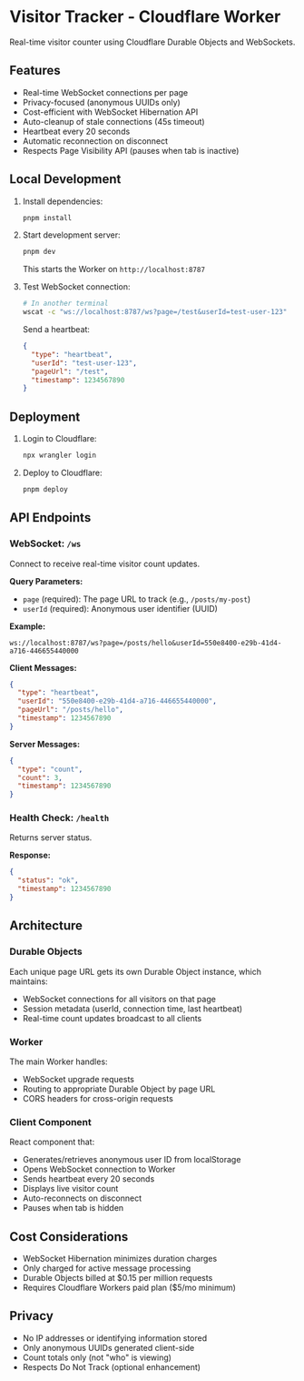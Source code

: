 # Visitor Tracker - Cloudflare Worker

Real-time visitor counter using Cloudflare Durable Objects and WebSockets.

## Features

- Real-time WebSocket connections per page
- Privacy-focused (anonymous UUIDs only)
- Cost-efficient with WebSocket Hibernation API
- Auto-cleanup of stale connections (45s timeout)
- Heartbeat every 20 seconds
- Automatic reconnection on disconnect
- Respects Page Visibility API (pauses when tab is inactive)

## Local Development

1. Install dependencies:

   ```bash
   pnpm install
   ```

2. Start development server:

   ```bash
   pnpm dev
   ```

   This starts the Worker on `http://localhost:8787`

3. Test WebSocket connection:

   ```bash
   # In another terminal
   wscat -c "ws://localhost:8787/ws?page=/test&userId=test-user-123"
   ```

   Send a heartbeat:

   ```json
   {
     "type": "heartbeat",
     "userId": "test-user-123",
     "pageUrl": "/test",
     "timestamp": 1234567890
   }
   ```

## Deployment

1. Login to Cloudflare:

   ```bash
   npx wrangler login
   ```

2. Deploy to Cloudflare:
   ```bash
   pnpm deploy
   ```

## API Endpoints

### WebSocket: `/ws`

Connect to receive real-time visitor count updates.

**Query Parameters:**

- `page` (required): The page URL to track (e.g., `/posts/my-post`)
- `userId` (required): Anonymous user identifier (UUID)

**Example:**

```
ws://localhost:8787/ws?page=/posts/hello&userId=550e8400-e29b-41d4-a716-446655440000
```

**Client Messages:**

```json
{
  "type": "heartbeat",
  "userId": "550e8400-e29b-41d4-a716-446655440000",
  "pageUrl": "/posts/hello",
  "timestamp": 1234567890
}
```

**Server Messages:**

```json
{
  "type": "count",
  "count": 3,
  "timestamp": 1234567890
}
```

### Health Check: `/health`

Returns server status.

**Response:**

```json
{
  "status": "ok",
  "timestamp": 1234567890
}
```

## Architecture

### Durable Objects

Each unique page URL gets its own Durable Object instance, which maintains:

- WebSocket connections for all visitors on that page
- Session metadata (userId, connection time, last heartbeat)
- Real-time count updates broadcast to all clients

### Worker

The main Worker handles:

- WebSocket upgrade requests
- Routing to appropriate Durable Object by page URL
- CORS headers for cross-origin requests

### Client Component

React component that:

- Generates/retrieves anonymous user ID from localStorage
- Opens WebSocket connection to Worker
- Sends heartbeat every 20 seconds
- Displays live visitor count
- Auto-reconnects on disconnect
- Pauses when tab is hidden

## Cost Considerations

- WebSocket Hibernation minimizes duration charges
- Only charged for active message processing
- Durable Objects billed at $0.15 per million requests
- Requires Cloudflare Workers paid plan ($5/mo minimum)

## Privacy

- No IP addresses or identifying information stored
- Only anonymous UUIDs generated client-side
- Count totals only (not "who" is viewing)
- Respects Do Not Track (optional enhancement)
